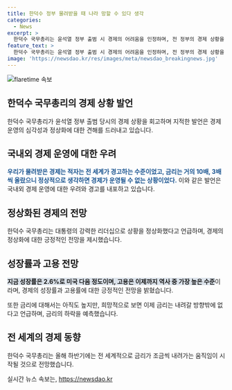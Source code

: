 ```yaml
---
title: 한덕수 정부 물려받을 때 나라 망할 수 있다 생각
categories:
  - News
excerpt: >
  한덕수 국무총리는 윤석열 정부 출범 시 경제의 어려움을 인정하며, 전 정부의 경제 상황을 지적했습니다. 그는 윤석열 대통령의 뛰어난 리더십으로 경제 상황을 개선했다고 강조했으며, 현재 경제가 안정화되고 있다고 평가했습니다. 성장률과 고용 상황을 언급하며 긍정적인 전망을 제시했습니다.
feature_text: >
  한덕수 국무총리는 윤석열 정부 출범 시 경제의 어려움을 인정하며, 전 정부의 경제 상황을 지적했습니다. 그는 윤석열 대통령의 뛰어난 리더십으로 경제 상황을 개선했다고 강조했으며, 현재 경제가 안정화되고 있다고 평가했습니다. 성장률과 고용 상황을 언급하며 긍정적인 전망을 제시했습니다.
image: 'https://newsdao.kr/res/images/meta/newsdao_breakingnews.jpg'
---
```


<p><img src="https://newsdao.kr/res/images/meta/newsdao_breakingnews.jpg" alt="flaretime 속보" /></p>

<h2 data-ke-size="size26">한덕수 국무총리의 경제 상황 발언</h2>

<p data-ke-size="size16">한덕수 국무총리가 윤석열 정부 출범 당시의 경제 상황을 회고하며 지적한 발언은 경제 운영의 심각성과 정상화에 대한 견해를 드러내고 있습니다.</p>

<h2 data-ke-size="size26">국내외 경제 운영에 대한 우려</h2>

<p data-ke-size="size16"><b><span style="color: #1a5490;">우리가 물려받은 경제는 적자는 전 세계가 경고하는 수준이었고, 금리는 거의 10배, 3배씩 올랐으니 정상적으로 생각하면 경제가 운영될 수 없는 상황이었다.</span></b> 이와 같은 발언은 국내외 경제 운영에 대한 우려와 경고를 내포하고 있습니다.</p>

<h2 data-ke-size="size26">정상화된 경제의 전망</h2>

<p data-ke-size="size16">한덕수 국무총리는 대통령의 강력한 리더십으로 상황을 정상화했다고 언급하며, 경제의 정상화에 대한 긍정적인 전망을 제시했습니다.</p>

<h2 data-ke-size="size26">성장률과 고용 전망</h2>

<p data-ke-size="size16"><b><span style="background-color: #21538527;">지금 성장률은 2.6%로 미국 다음 정도이며, 고용은 이제까지 역사 중 가장 높은 수준</span></b>이라며, 경제의 성장률과 고용률에 대한 긍정적인 전망을 밝혔습니다.</p>

<p data-ke-size="size16">또한 금리에 대해서는 아직도 높지만, 희망적으로 보면 이제 금리는 내려갈 방향밖에 없다고 언급하며, 금리의 하락을 예측했습니다.</p>

<h2 data-ke-size="size26">전 세계의 경제 동향</h2>

<p data-ke-size="size16">한덕수 국무총리는 올해 하반기에는 전 세계적으로 금리가 조금씩 내려가는 움직임이 시작될 것으로 전망했습니다.</p>
실시간 뉴스 속보는, <a href="https://newsdao.kr" rel="dofollow">https://newsdao.kr</a>


